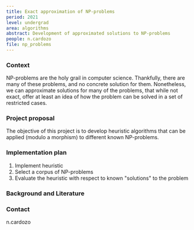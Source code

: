 ```yaml
---
title: Exact approximation of NP-problems
period: 2021 
level: undergrad
area: algorithms
abstract: Development of approximated solutions to NP-problems
people: n.cardozo
file: np_problems
---
```


### Context

NP-problems are the holy grail in computer science. Thankfully, there are many of these problems, and no concrete solution for them. Nonetheless, we can approximate solutions for many of the problems, that while not exact, offer at least an idea of how the problem can be solved in a set of restricted cases.

### Project proposal

The objective of this project is to develop heuristic algorithms that can be applied (modulo a morphism) to different known NP-problems.

### Implementation plan

1. Implement heuristic
2. Select a corpus of NP-problems
3. Evaluate the heuristic with respect to known "solutions" to the problem

### Background and Literature

### Contact

n.cardozo
